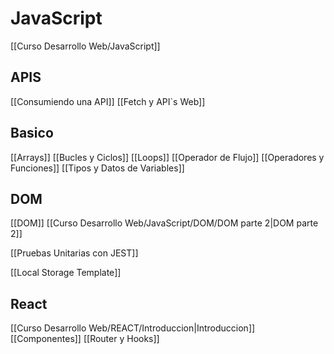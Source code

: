 # JavaScript
[[Curso Desarrollo Web/JavaScript]]

## APIS
[[Consumiendo una API]]
[[Fetch y API`s Web]]

## Basico
[[Arrays]]
[[Bucles y Ciclos]]
[[Loops]]
[[Operador de Flujo]]
[[Operadores y Funciones]]
[[Tipos y Datos de Variables]]


## DOM
[[DOM]]
[[Curso Desarrollo Web/JavaScript/DOM/DOM parte 2|DOM parte 2]]

[[Pruebas Unitarias con JEST]]

[[Local Storage Template]]

## React
[[Curso Desarrollo Web/REACT/Introduccion|Introduccion]]
[[Componentes]]
[[Router y Hooks]]